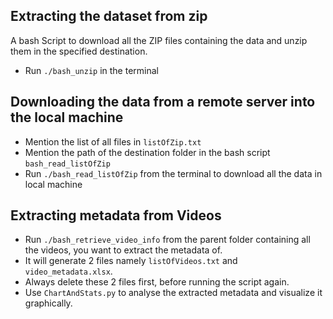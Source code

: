 ## Extracting the dataset from zip

A bash Script to download all the ZIP files containing the data and unzip them in the specified destination.

* Run `./bash_unzip` in the terminal

## Downloading the data from a remote server into the local machine

* Mention the list of all files in `listOfZip.txt`
* Mention the path of the destination folder in the bash script `bash_read_listOfZip`
* Run `./bash_read_listOfZip` from the terminal to download all the data in local machine

## Extracting metadata from Videos

* Run `./bash_retrieve_video_info` from the parent folder containing all the videos, you want to extract the metadata of.
* It will generate 2 files namely `listOfVideos.txt` and `video_metadata.xlsx`.
* Always delete these 2 files first, before running the script again.
* Use `ChartAndStats.py` to analyse the extracted metadata and visualize it graphically.
